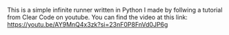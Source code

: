 This is a simple infinite runner written in Python I made by follwing a tutorial from Clear Code on youtube. 
You can find the video at this link: https://youtu.be/AY9MnQ4x3zk?si=23nF0P8FnVd0JP6g
